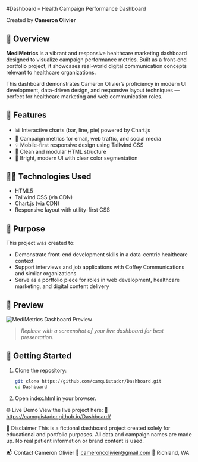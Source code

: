 #Dashboard – Health Campaign Performance Dashboard

Created by **Cameron Olivier**  

## 📄 Overview

**MediMetrics** is a vibrant and responsive healthcare marketing dashboard designed to visualize campaign performance metrics. Built as a front-end portfolio project, it showcases real-world digital communication concepts relevant to healthcare organizations.

This dashboard demonstrates Cameron Olivier’s proficiency in modern UI development, data-driven design, and responsive layout techniques — perfect for healthcare marketing and web communication roles.

## 🌟 Features

- 📊 Interactive charts (bar, line, pie) powered by Chart.js
- 🧠 Campaign metrics for email, web traffic, and social media
- 💡 Mobile-first responsive design using Tailwind CSS
- 🧩 Clean and modular HTML structure
- 🎨 Bright, modern UI with clear color segmentation

## 🧑‍💻 Technologies Used

- HTML5
- Tailwind CSS (via CDN)
- Chart.js (via CDN)
- Responsive layout with utility-first CSS

## 🎯 Purpose

This project was created to:

- Demonstrate front-end development skills in a data-centric healthcare context
- Support interviews and job applications with Coffey Communications and similar organizations
- Serve as a portfolio piece for roles in web development, healthcare marketing, and digital content delivery

## 📸 Preview

![MediMetrics Dashboard Preview](preview-image.png)

> _Replace with a screenshot of your live dashboard for best presentation._

## 🚀 Getting Started

1. Clone the repository:
   ```bash
   git clone https://github.com/camquistador/Dashboard.git
   cd Dashboard

2. Open index.html in your browser.

🌐 Live Demo
View the live project here:
🔗 https://camquistador.github.io/Dashboard/

🛑 Disclaimer
This is a fictional dashboard project created solely for educational and portfolio purposes.
All data and campaign names are made up. No real patient information or brand content is used.

📬 Contact
Cameron Olivier
📧 cameroncolivier@gmail.com
📍 Richland, WA
